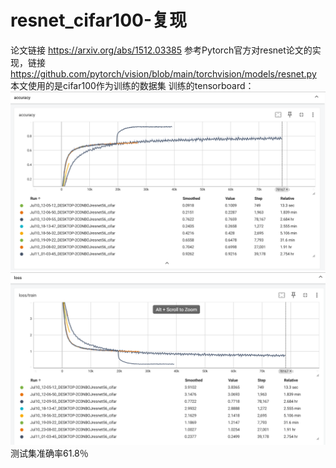 # resnet_cifar100-复现
论文链接 https://arxiv.org/abs/1512.03385
参考Pytorch官方对resnet论文的实现，链接 https://github.com/pytorch/vision/blob/main/torchvision/models/resnet.py  
本文使用的是cifar100作为训练的数据集
训练的tensorboard：
![准确率](accuracy.png)
![损失函数](loss.png)
测试集准确率61.8％

